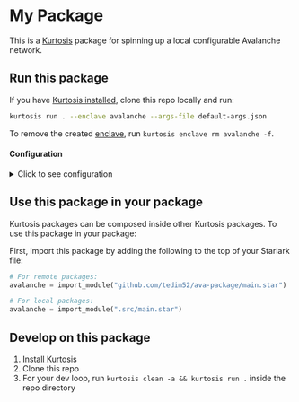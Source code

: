 My Package
============
This is a [Kurtosis](https://github.com/kurtosis-tech/kurtosis/) package for spinning up a local configurable Avalanche network. 

Run this package
----------------
If you have [Kurtosis installed][install-kurtosis], clone this repo locally and run:

```bash
kurtosis run . --enclave avalanche --args-file default-args.json
```

To remove the created [enclave][enclaves-reference], run `kurtosis enclave rm avalanche -f`.

#### Configuration

<details>
    <summary>Click to see configuration</summary>

You can configure this package using the JSON structure below. The default values for each parameter are shown.

NOTE: the `//` lines are not valid JSON; you will need to remove them!

<!-- TODO Parameterize your package as you prefer; see https://docs.kurtosis.com/next/concepts-reference/args for more -->
```javascript
{
    "base-network-id": "1337",
    "chain-configs": [
        {
            "name": "myblockchain",
            "vm": "subnetevm",
            "network-id": 555555,
            "enable-teleporter": true,
            "erc20-bridge-config": {
                "token-name": "TOK",
                "destinations": ["mysecondblockchain"]
            }
        },
        {
            "name": "mysecondblockchain",
            "vm": "subnetevm",
            "network-id": 666666,
            "enable-teleporter": true
        }
    ],
    "num-nodes": 3,
    "node-cfg": {
        "network-id": "1337",
        "staking-enabled": false,
        "health-check-frequency": "5s"
    }
}
```

</details>

Use this package in your package
--------------------------------
Kurtosis packages can be composed inside other Kurtosis packages. To use this package in your package:

First, import this package by adding the following to the top of your Starlark file:

```python
# For remote packages: 
avalanche = import_module("github.com/tedim52/ava-package/main.star") 

# For local packages:
avalanche = import_module(".src/main.star")
```

Develop on this package
-----------------------
1. [Install Kurtosis][install-kurtosis]
1. Clone this repo
1. For your dev loop, run `kurtosis clean -a && kurtosis run .` inside the repo directory


<!-------------------------------- LINKS ------------------------------->
[install-kurtosis]: https://docs.kurtosis.com/install
[enclaves-reference]: https://docs.kurtosis.com/concepts-reference/enclaves